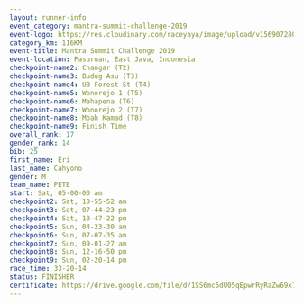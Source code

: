 ```yaml
---
layout: runner-info 
event_category: mantra-summit-challenge-2019 
event-logo: https://res.cloudinary.com/raceyaya/image/upload/v1569072809/logo/mantra-image_segrbx.jpg
category_km: 116KM 
event-title: Mantra Summit Challenge 2019 
event-location: Pasuruan, East Java, Indonesia 
checkpoint-name2: Changar (T2) 
checkpoint-name3: Budug Asu (T3) 
checkpoint-name4: UB Forest St (T4) 
checkpoint-name5: Wonorejo 1 (T5) 
checkpoint-name6: Mahapena (T6) 
checkpoint-name7: Wonorejo 2 (T7) 
checkpoint-name8: Mbah Kamad (T8) 
checkpoint-name9: Finish Time
overall_rank: 17
gender_rank: 14
bib: 25
first_name: Eri
last_name: Cahyono
gender: M
team_name: PETE
start: Sat, 05-00-00 am
checkpoint2: Sat, 10-55-52 am
checkpoint3: Sat, 07-44-23 pm
checkpoint4: Sat, 10-47-22 pm
checkpoint5: Sun, 04-23-30 am
checkpoint6: Sun, 07-07-35 am
checkpoint7: Sun, 09-01-27 am
checkpoint8: Sun, 12-16-50 pm
checkpoint9: Sun, 02-20-14 pm
race_time: 33-20-14
status: FINISHER
certificate: https://drive.google.com/file/d/1SS6mc6dU05qEpwrRyRaZw69x7wEtSDr-/view?usp=sharing
---
```


